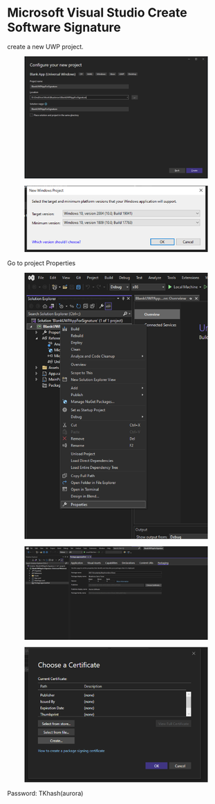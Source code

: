 # Microsoft Visual Studio Create Software Signature





create a new UWP project.

<figure><img src="../.gitbook/assets/image (26).png" alt=""><figcaption></figcaption></figure>

<figure><img src="../.gitbook/assets/image (3) (1) (6).png" alt=""><figcaption></figcaption></figure>

Go to project Properties



<figure><img src="../.gitbook/assets/image (4) (6).png" alt=""><figcaption></figcaption></figure>





<figure><img src="../.gitbook/assets/image (2) (2) (2).png" alt=""><figcaption></figcaption></figure>

<figure><img src="../.gitbook/assets/image (17) (3).png" alt=""><figcaption></figcaption></figure>



Password: TKhash(aurora)

